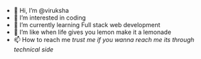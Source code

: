 - 👋 Hi, I’m @viruksha
- 👀 I’m interested in coding
- 🌱 I’m currently learning Full stack web development
- 💞️ I’m like when life gives you lemon make it a lemonade
- 📫 How to reach me *trust me if you wanna reach me its through technical side*

<!---
viruksha/viruksha is a ✨ special ✨ repository because its `README.md` (this file) appears on your GitHub profile.
You can click the Preview link to take a look at your changes.
--->
